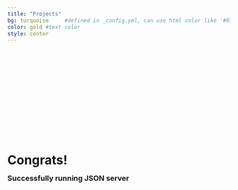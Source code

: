 ```yaml
---
title: "Projects"
bg: turquoise     #defined in _config.yml, can use html color like '#010101'
color: gold #text color
style: center
---
```


<div class="container">
<div class="row">
  <div class="column full">
	<br><br>
	<div style="padding-top:160px;">
		<h1 style="text-align:left; padding-right: 0px"><strong>Congrats!</strong></h1>
		<h3 style="text-align:left; padding-right: 0px; line-height: 0.2;"><strong>Successfully running JSON server</strong></h3>
    	</div>	
  </div>
<br><br><br><br>
</div>
</div>
<!--
<style type="text/css">
  span.codedirection { unicode-bidi:bidi-override; direction: rtl; }
</style>
-->
<h1 class="more-icons">
<a href="https://github.com/prakharsri45"><i class="fa fa-github-square"></i></a> 
<a href="https://twitter.com/prakhartron"><i class="fa fa-twitter-square"></i></a> 
<a href="https://linkedin.com/in/prakhar45srivastava"><i class="fa fa-linkedin-square"></i></a>
</h1>

